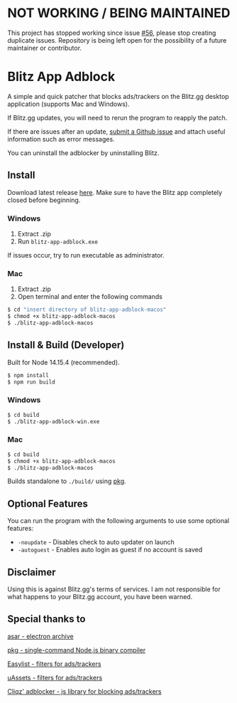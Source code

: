 # NOT WORKING / BEING MAINTAINED
This project has stopped working since issue [#56](https://github.com/lulzsun/blitz-app-adblock/issues/56), please stop creating duplicate issues. Repository is being left open for the possibility of a future maintainer or contributor.

# Blitz App Adblock

A simple and quick patcher that blocks ads/trackers on the Blitz.gg desktop application (supports Mac and Windows).

If Blitz.gg updates, you will need to rerun the program to reapply the patch. 

If there are issues after an update, [submit a Github issue](https://github.com/lulzsun/blitz-app-adblock/issues/new) and attach useful information such as error messages.

You can uninstall the adblocker by uninstalling Blitz.

## Install
Download latest release [here](https://github.com/lulzsun/blitz-app-adblock/releases/latest). Make sure to have the Blitz app completely closed before beginning.

### Windows
1. Extract .zip
2. Run `blitz-app-adblock.exe`

If issues occur, try to run executable as administrator.

### Mac
1. Extract .zip
2. Open terminal and enter the following commands
```bash
$ cd "insert directory of blitz-app-adblock-macos"
$ chmod +x blitz-app-adblock-macos
$ ./blitz-app-adblock-macos
```

## Install & Build (Developer)

Built for Node 14.15.4 (recommended).

```bash
$ npm install
$ npm run build
```

### Windows
```bash
$ cd build
$ ./blitz-app-adblock-win.exe
```

### Mac
```bash
$ cd build
$ chmod +x blitz-app-adblock-macos
$ ./blitz-app-adblock-macos
```

Builds standalone to `./build/` using [pkg](https://github.com/vercel/pkg).

## Optional Features

You can run the program with the following arguments to use some optional features:

- `-noupdate` - Disables check to auto updater on launch
- `-autoguest` - Enables auto login as guest if no account is saved

## Disclaimer

Using this is against Blitz.gg's terms of services. I am not responsible for what happens to your Blitz.gg account, you have been warned.

## Special thanks to

[asar - electron archive](https://github.com/electron/asar)

[pkg - single-command Node.js binary compiler](https://github.com/vercel/pkg)

[Easylist - filters for ads/trackers](https://easylist.to/pages/about.html)

[uAssets - filters for ads/trackers](https://github.com/uBlockOrigin/uAssets)

[Cliqz' adblocker - js library for blocking ads/trackers](https://github.com/cliqz-oss/adblocker)
